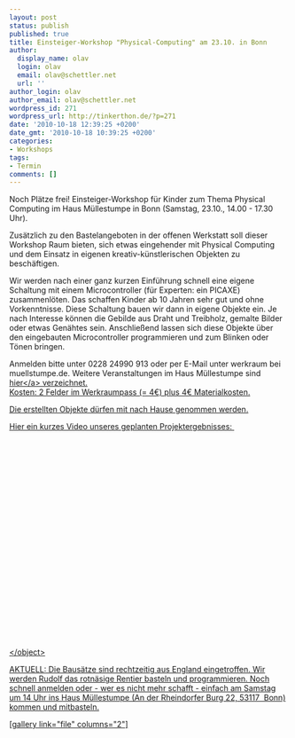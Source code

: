 ```yaml
---
layout: post
status: publish
published: true
title: Einsteiger-Workshop "Physical-Computing" am 23.10. in Bonn
author:
  display_name: olav
  login: olav
  email: olav@schettler.net
  url: ''
author_login: olav
author_email: olav@schettler.net
wordpress_id: 271
wordpress_url: http://tinkerthon.de/?p=271
date: '2010-10-18 12:39:25 +0200'
date_gmt: '2010-10-18 10:39:25 +0200'
categories:
- Workshops
tags:
- Termin
comments: []
---
```

<p>Noch Pl&auml;tze frei! Einsteiger-Workshop f&uuml;r Kinder zum Thema Physical Computing im Haus M&uuml;llestumpe in Bonn (Samstag, 23.10., 14.00 - 17.30 Uhr).</p>
<p>Zus&auml;tzlich zu den Bastelangeboten in der offenen Werkstatt soll dieser Workshop Raum bieten, sich etwas eingehender mit Physical Computing und dem Einsatz in eigenen kreativ-k&uuml;nstlerischen Objekten zu besch&auml;ftigen.</p>
<p>Wir werden nach einer ganz kurzen Einf&uuml;hrung schnell eine eigene Schaltung mit einem Microcontroller (f&uuml;r Experten: ein PICAXE) zusammenl&ouml;ten. Das schaffen Kinder ab 10 Jahren sehr gut und ohne Vorkenntnisse. Diese Schaltung bauen wir dann in eigene Objekte ein. Je nach Interesse k&ouml;nnen die Gebilde aus Draht und Treibholz, gemalte Bilder oder etwas Gen&auml;htes sein. Anschlie&szlig;end lassen sich diese Objekte &uuml;ber den eingebauten Microcontroller programmieren und zum Blinken oder T&ouml;nen bringen.</p>
<p>Anmelden bitte unter 0228 24990 913 oder per E-Mail unter werkraum bei muellstumpe.de.&nbsp;Weitere Veranstaltungen im Haus M&uuml;llestumpe sind <a title="Veranstaltungen im Haus M&uuml;llestumpe" href="http:&#47;&#47;muellestumpe.de&#47;images&#47;stories&#47;Werkraum_Veranstaltungen.pdf">hier<&#47;a> verzeichnet.<br />
Kosten: 2 Felder im Werkraumpass (= 4&euro;) plus 4&euro; Materialkosten.</p>
<p>Die erstellten Objekte d&uuml;rfen mit nach Hause genommen werden.</p>
<p>Hier ein kurzes Video unseres geplanten Projektergebnisses:&nbsp;<br />
<object style="height: 305px; width: 500px"><param name="movie" value="http:&#47;&#47;www.youtube.com&#47;v&#47;v1pFA6sT7Sc?version=3"><param name="allowFullScreen" value="true"><param name="allowScriptAccess" value="always"><embed src="http:&#47;&#47;www.youtube.com&#47;v&#47;v1pFA6sT7Sc?version=3" type="application&#47;x-shockwave-flash" allowfullscreen="true" allowScriptAccess="always" width="640" height="390"><&#47;object></p>
<p>AKTUELL: Die Baus&auml;tze sind rechtzeitig aus England eingetroffen. Wir werden Rudolf das rotn&auml;sige Rentier basteln und programmieren. Noch schnell anmelden oder - wer es nicht mehr schafft - einfach am Samstag um 14 Uhr ins Haus M&uuml;llestumpe (An der Rheindorfer Burg 22,&nbsp;53117 &nbsp;Bonn) kommen und mitbasteln.</p>
<p>[gallery link="file" columns="2"]</p>
